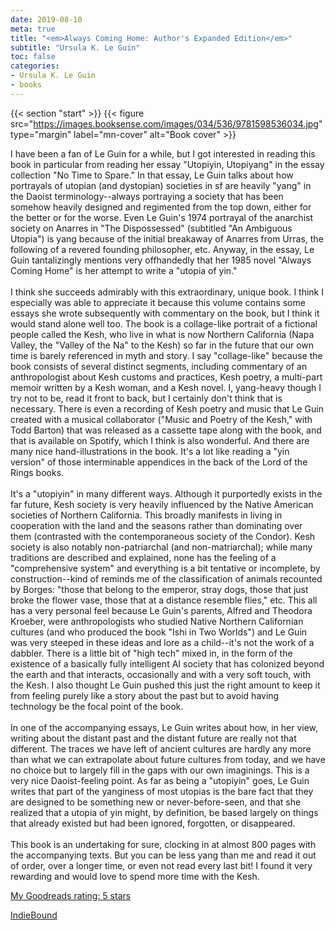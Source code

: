 ```yaml
---
date: 2019-08-10
meta: true
title: "<em>Always Coming Home: Author's Expanded Edition</em>"
subtitle: "Ursula K. Le Guin"
toc: false
categories:
- Ursula K. Le Guin
- books
---
```


{{< section "start" >}}
{{< figure src="https://images.booksense.com/images/034/536/9781598536034.jpg" type="margin" label="mn-cover" alt="Book cover" >}}

I have been a fan of Le Guin for a while, but I got interested in reading this book in particular from reading her essay "Utopiyin, Utopiyang" in the essay collection "No Time to Spare." In that essay, Le Guin talks about how portrayals of utopian (and dystopian) societies in sf are heavily "yang" in the Daoist terminology--always portraying a society that has been somehow heavily designed and regimented from the top down, either for the better or for the worse. Even Le Guin's 1974 portrayal of the anarchist society on Anarres in "The Dispossessed" (subtitled "An Ambiguous Utopia") is yang because of the initial breakaway of Anarres from Urras, the following of a revered founding philosopher, etc. Anyway, in the essay, Le Guin tantalizingly mentions very offhandedly that her 1985 novel "Always Coming Home" is her attempt to write a "utopia of yin." <br /><br />I think she succeeds admirably with this extraordinary, unique book. I think I especially was able to appreciate it because this volume contains some essays she wrote subsequently with commentary on the book, but I think it would stand alone well too. The book is a collage-like portrait of a fictional people called the Kesh, who live in what is now Northern California (Napa Valley, the "Valley of the Na" to the Kesh) so far in the future that our own time is barely referenced in myth and story. I say "collage-like" because the book consists of several distinct segments, including commentary of an anthropologist about Kesh customs and practices, Kesh poetry, a multi-part memoir written by a Kesh woman, and a Kesh novel. I, yang-heavy though I try not to be, read it front to back, but I certainly don't think that is necessary. There is even a recording of Kesh poetry and music that Le Guin created with a musical collaborator ("Music and Poetry of the Kesh," with Todd Barton) that was released as a cassette tape along with the book, and that is available on Spotify, which I think is also wonderful. And there are many nice hand-illustrations in the book. It's a lot like reading a "yin version" of those interminable appendices in the back of the Lord of the Rings books.<br /><br />It's a "utopiyin" in many different ways. Although it purportedly exists in the far future, Kesh society is very heavily influenced by the Native American societies of Northern California. This broadly manifests in living in cooperation with the land and the seasons rather than dominating over them (contrasted with the contemporaneous society of the Condor). Kesh society is also notably non-patriarchal (and non-matriarchal); while many traditions are described and explained, none has the feeling of a "comprehensive system" and everything is a bit tentative or incomplete, by construction--kind of reminds me of the classification of animals recounted by Borges: "those that belong to the emperor, stray dogs, those that just broke the flower vase, those that at a distance resemble flies," etc. This all has a very personal feel because Le Guin's parents, Alfred and Theodora Kroeber, were anthropologists who studied Native Northern Californian cultures (and who produced the book "Ishi in Two Worlds") and Le Guin was very steeped in these ideas and lore as a child--it's not the work of a dabbler. There is a little bit of "high tech" mixed in, in the form of the existence of a basically fully intelligent AI society that has colonized beyond the earth and that interacts, occasionally and with a very soft touch, with the Kesh. I also thought Le Guin pushed this just the right amount to keep it from feeling purely like a story about the past but to avoid having technology be the focal point of the book.<br /> <br />In one of the accompanying essays, Le Guin writes about how, in her view, writing about the distant past and the distant future are really not that different. The traces we have left of ancient cultures are hardly any more than what we can extrapolate about future cultures from today, and we have no choice but to largely fill in the gaps with our own imaginings. This is a very nice Daoist-feeling point. As far as being a "utopiyin" goes, Le Guin writes that part of the yanginess of most utopias is the bare fact that they are designed to be something new or never-before-seen, and that she realized that a utopia of yin might, by definition, be based largely on things that already existed but had been ignored, forgotten, or disappeared. <br /><br />This book is an undertaking for sure, clocking in at almost 800 pages with the accompanying texts. But you can be less yang than me and read it out of order, over a longer time, or even not read every last bit! I found it very rewarding and would love to spend more time with the Kesh.

[My Goodreads rating: 5 stars](https://www.goodreads.com/review/show/2865834155)  

[IndieBound](https://www.indiebound.org/book/9781598536034)
